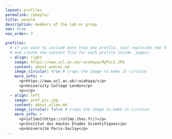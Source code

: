 ```yaml
---
layout: profiles
permalink: /people/
title: people
description: members of the lab or group
nav: true
nav_order: 7

profiles:
  # if you want to include more than one profile, just replicate the following block
  # and create one content file for each profile inside _pages/
  - align: right
    image: https://www.ucl.ac.uk/~ucahaya/MyPic3.JPG
    content: about_andrei.md
    image_circular: true # crops the image to make it circular
    more_info: >
      <p>https://www.ucl.ac.uk/~ucahaya/</p>
      <p>University College London</p>
      <p></p>
  - align: left
    image: prof_pic.jpg
    content: about_ullmo.md
    image_circular: false # crops the image to make it circular
    more_info: >
      <p>[ullmo](https://ullmo.ihes.fr/)</p>
      <p>Institut des Hautes Études Scientifiques</p>
      <p>Université Paris-Saclay</p>
---
```


